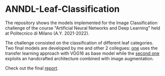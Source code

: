 # ANNDL-Leaf-Classification

The repository shows the models implemented for the Image Classification challenge of the course "Artificial Neural Networks and Deep Learning" held at Politecnico di Milano (A.Y. 2021-2022).

The challenge consisted on the classification of different leaf categories. Two final models are developed by me and other 2 collegues: [one](Transfer&#32learning%20model/vgg16balanced.ipynb) uses the transfer learning approach with VGG16 as base model while the [second one](Handcrafted%20architecture%20model/HandCraftedArchitecture.ipynb) exploits an handcrafted architecture combined with image augmentation.

Check out the final [report](Paper%ANNDL.pdf).
